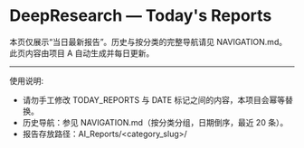 # DeepResearch — Today's Reports

本页仅展示“当日最新报告”。历史与按分类的完整导航请见 NAVIGATION.md。此页内容由项目 A 自动生成并每日更新。

---

使用说明:
- 请勿手工修改 TODAY_REPORTS 与 DATE 标记之间的内容，本项目会幂等替换。
- 历史导航：参见 NAVIGATION.md（按分类分组，日期倒序，最近 20 条）。
- 报告存放路径：AI_Reports/<category_slug>/<title>-<date>--v<edition>.md

---

相关文档:
- NAVIGATION.md
- PROJECT_OVERVIEW.md

---

<!-- BEGIN TODAY_REPORTS -->
## 最新报告
- [今冬是否为超级冷冬？气象局释疑 - 2025-10-23](AI_Reports/ke-xue-yu-tai-kong/jin-dong-shi-fou-wei-chao-ji-leng-dong-qi-xiang-ju-shi-yi-2025-10-23--v1.md) (v1) [来源](https://www.baidu.com/s?wd=%E4%BB%8A%E5%86%AC%E6%98%AF%E5%90%A6%E4%B8%BA%E8%B6%85%E7%BA%A7%E5%86%B7%E5%86%AC%EF%BC%9F%E6%B0%B4%E8%B1%A1%E5%B1%80%E9%87%8A%E7%96%91&sa=fyb_news&rsv_dl=fyb_news)
- [“鸟巢”有多忙？档期已排到2027年 - 2025-10-23](AI_Reports/lu-you-yu-chu-xing/niao-chao-you-duo-mang-dang-qi-yi-pai-dao-2027nian-2025-10-23--v1.md) (v1) [来源](https://www.baidu.com/s?wd=%E2%80%9C%E9%B8%9F%E5%B7%A2%E2%80%9D%E6%9C%89%E5%A4%9A%E5%BF%99%EF%BC%9F%E6%A1%A3%E6%9C%9F%E5%B7%B2%E6%8E%92%E5%88%B02027%E5%B9%B4&sa=fyb_news&rsv_dl=fyb_news)
- [特朗普：取消与普京的会面 - 2025-10-23](AI_Reports/shi-zheng-yu-guo-ji/te-lang-pu-qu-xiao-yu-pu-jing-de-hui-mian-2025-10-23--v1.md) (v1) [来源](https://www.baidu.com/s?wd=%E7%89%B9%E6%9C%97%E6%99%AE%EF%BC%9A%E5%8F%96%E6%B6%88%E4%B8%8E%E6%99%AE%E4%BA%AC%E7%9A%84%E4%BC%9A%E9%9D%A2&sa=fyb_news&rsv_dl=fyb_news)
- [五年规划为何是中国发展秘诀 - 2025-10-23](AI_Reports/shi-zheng-yu-guo-ji/wu-nian-gui-hua-wei-he-shi-zhong-guo-fa-zhan-mi-jue-2025-10-23--v1.md) (v1) [来源](https://www.baidu.com/s?wd=%E4%BA%94%E5%B9%B4%E8%A7%84%E5%88%92%E4%B8%BA%E4%BD%95%E6%98%AF%E4%B8%AD%E5%9B%BD%E5%8F%91%E5%B1%95%E7%A7%98%E8%AF%80&sa=fyb_news&rsv_dl=fyb_news)
- [一个“实”字解码新时代发展之道 - 2025-10-23](AI_Reports/shi-zheng-yu-guo-ji/yi-ge-shi-zi-jie-ma-xin-shi-dai-fa-zhan-zhi-dao-2025-10-23--v1.md) (v1) [来源](https://www.baidu.com/s?wd=%E4%B8%80%E4%B8%AA%E2%80%9C%E5%AE%9E%E2%80%9D%E5%AD%97%E8%A7%A3%E7%A0%81%E6%96%B0%E6%97%B6%E4%BB%A3%E5%8F%91%E5%B1%95%E4%B9%8B%E9%81%93&sa=fyb_news&rsv_dl=fyb_news)
<!-- END TODAY_REPORTS -->
